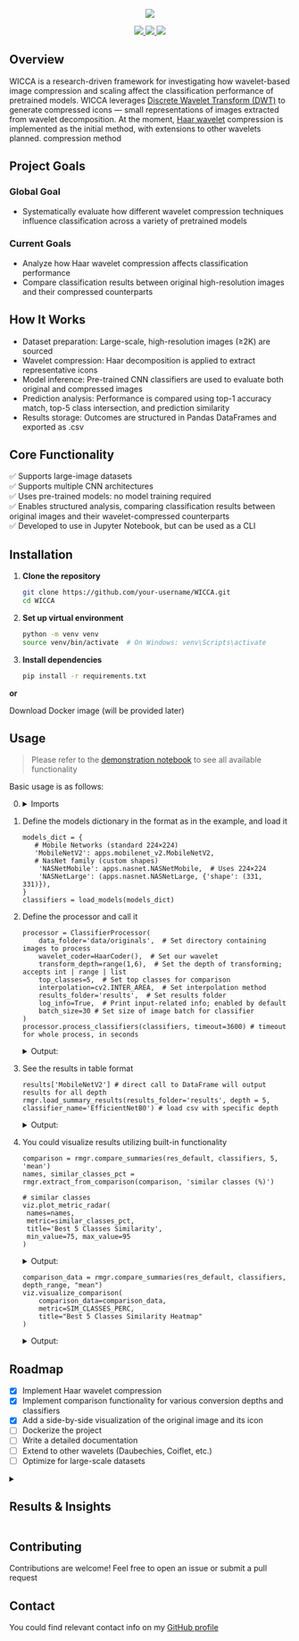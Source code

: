 <!-- Project name: caps "WICCA" and "Wavelet-based Image Compression & Classification Analysis" underneath both in 41b883 color-->
<p align="center" title="Project name" alt="WICCA: Wavelet-based Image Compression and Classification Analysis">
   <img src="https://res.cloudinary.com/dxteec1w4/image/upload/v1756250680/wicca_ohxi8t.png" >
</p>

<!-- Project specific badges -->
<p align="center">
  <a href="https://python.org" title="Supported python versions" alt="Supported python versions">
    <img src="https://img.shields.io/badge/Python-3.12+-blue.svg">
  </a>
  <a href="LICENSE" title="License" alt="License">
    <img src="https://img.shields.io/badge/License-GNU%20GPL-yellow">
  </a>
  <a href="https://github.com/psf/black" title="Code style" alt="Code style: black">
    <img src="https://img.shields.io/badge/Code%20Style-black-000000.svg">
  </a>
</p>

## Overview
WICCA is a research-driven framework for investigating how wavelet-based image compression and scaling affect the classification performance of pretrained models. WICCA leverages [Discrete Wavelet Transform (DWT)](https://en.wikipedia.org/wiki/Discrete_wavelet_transform) to generate compressed icons — small representations of images extracted from wavelet decomposition. At the moment, [Haar wavelet](https://en.wikipedia.org/wiki/Haar_wavelet) compression is implemented as the initial method, with extensions to other wavelets planned. compression method

## Project Goals
### Global Goal
- Systematically evaluate how different wavelet compression techniques influence classification across a variety of pretrained models

### Current Goals
- Analyze how Haar wavelet compression affects classification performance
- Compare classification results between original high-resolution images and their compressed counterparts

## How It Works
- Dataset preparation: Large-scale, high-resolution images (≥2K) are sourced
- Wavelet compression: Haar decomposition is applied to extract representative icons
- Model inference: Pre-trained CNN classifiers are used to evaluate both original and compressed images
- Prediction analysis: Performance is compared using top-1 accuracy match, top-5 class intersection, and prediction similarity
- Results storage: Outcomes are structured in Pandas DataFrames and exported as .csv

## Core Functionality
✅ Supports large-image datasets  
✅ Supports multiple CNN architectures  
✅ Uses pre-trained models: no model training required  
✅ Enables structured analysis, comparing classification results between original images and their wavelet-compressed counterparts  
✅ Developed to use in Jupyter Notebook, but can be used as a CLI

## Installation

1. **Clone the repository**
   ```bash
   git clone https://github.com/your-username/WICCA.git
   cd WICCA
   ```

2. **Set up virtual environment**
   ```bash
   python -m venv venv
   source venv/bin/activate  # On Windows: venv\Scripts\activate
   ```

3. **Install dependencies**
   ```bash
   pip install -r requirements.txt
   ```

**or**   

Download Docker image (will be provided later)

## Usage
> Please refer to the [demonstration notebook](https://github.com/Todmount/wicca/blob/main/demo.ipynb) to see all available functionality  

Basic usage is as follows:   

0. <details>
      <summary>Imports</summary>
   
   ```python3
   import os

   import cv2
   import pandas as pd
   import matplotlib.pyplot as plt
   import tensorflow.keras.applications as apps
   from pathlib import Path
   
   import wicca.visualization as viz
   import wicca.result_manager as rmgr
   from wicca.data_loader import load_image, load_models
   from wicca.wavelet_coder import HaarCoder
   from wicca.classifying_tools import ClassifierProcessor
   from wicca.config.constants import SIM_CLASSES_PERC, SIM_BEST_CLASS, RESULTS_FOLDER
   ```
   </details>
   

2. Define the models dictionary in the format as in the example, and load it
   
   ```python3
   models_dict = {
      # Mobile Networks (standard 224×224)
      'MobileNetV2': apps.mobilenet_v2.MobileNetV2,
      # NasNet family (custom shapes)
       'NASNetMobile': apps.nasnet.NASNetMobile,  # Uses 224×224
       'NASNetLarge': (apps.nasnet.NASNetLarge, {'shape': (331, 331)}),
   }
   classifiers = load_models(models_dict)
   ```
3. Define the processor and call it
   
   ```python3
   processor = ClassifierProcessor(
       data_folder='data/originals',  # Set directory containing images to process
       wavelet_coder=HaarCoder(),  # Set our wavelet
       transform_depth=range(1,6),  # Set the depth of transforming; accepts int | range | list
       top_classes=5,  # Set top classes for comparison
       interpolation=cv2.INTER_AREA,  # Set interpolation method
       results_folder='results',  # Set results folder
       log_info=True,  # Print input-related info; enabled by default
       batch_size=30 # Set size of image batch for classifier
   )
   processor.process_classifiers(classifiers, timeout=3600) # timeout for whole process, in seconds
   ```
   <details>
      <summary>Output: </summary>
      
      ```bash
         **Image Processing Configuration**
         Note: For image statistics, a sample of 50 random images was taken.
         You may change the sample size [MAX_INFO_SAMPLE_SIZE] in the config.constants module.
         
         Data folder: data\originals
         Number of images: 130
         Mean image dimensions: 8284x6393 px
         Mean image resolution: 52.7 MP (52685873 pixels)
         Transform depth: (2, 3, 4, 5, 6)
         Interpolation: cv2.INTER_AREA
         Top classes: 5
         Results folder: C:\MyProjects\WICCA\results
      
         Processing depth 2:   100%|▮▮▮▮▮▮▮▮▮▮|[15:00]   
         Processing depth 3:   100%|▮▮▮▮▮▮▮▮▮▮|[17:00]   
         Processing depth 4:   100%|▮▮▮▮▮▮▮▮▮▮|[20:00]   
         Processing depth 5:   100%|▮▮▮▮▮▮▮▮▮▮|[23:00]   
         Processing depth 6:   100%|▮▮▮▮▮▮▮▮▮▮|[25:00]
      
         Total processing time: 1 hour 30 minutes
      ```
      >Runtime depends heavily on dataset size, transform depth, and available hardware.
   
   </details>
   
5. See the results in table format
   ```python3
   results['MobileNetV2'] # direct call to DataFrame will output results for all depth
   rmgr.load_summary_results(results_folder='results', depth = 5, classifier_name='EfficientNetB0') # load csv with specific depth
   ```
   <details>
      <summary>Output: </summary>

   ||stat|similar classes (count)|similar classes (%)|similar best class|
   |-|-|-|-|-|
   |0|mean|4.24|84.92|83.84|
   |2|min|1.00|20.00|0.00|
   |3|max|5.00|100.00|100.00|

   > The output summarizes mean, min, and max similarity metrics across images

   </details>
   
6. You could visualize results utilizing built-in functionality

   ```python3
   comparison = rmgr.compare_summaries(res_default, classifiers, 5, 'mean')
   names, similar_classes_pct = rmgr.extract_from_comparison(comparison, 'similar classes (%)')
   
   # similar classes
   viz.plot_metric_radar(
    names=names, 
    metric=similar_classes_pct,
    title='Best 5 Classes Similarity',
    min_value=75, max_value=95
   )
   ```
   
   <details>
      <summary> Output:</summary>
      <img src="https://cdn.imgpile.com/f/VJXdkqn_xl.png" alt="output_example.png">
   </details>

   ```python3
   comparison_data = rmgr.compare_summaries(res_default, classifiers, depth_range, "mean")
   viz.visualize_comparison(
       comparison_data=comparison_data,
       metric=SIM_CLASSES_PERC,
       title="Best 5 Classes Similarity Heatmap"
   )
   ```
   <details>
      <summary>Output:</summary>
      <img src="https://cdn.imgpile.com/f/QrO6Bhc_xl.png" alt="output_heatmap.png">
   </details>
   

## Roadmap
- [x] Implement Haar wavelet compression
- [x] Implement comparison functionality for various conversion depths and classifiers
- [x] Add a side-by-side visualization of the original image and its icon
- [ ] Dockerize the project
- [ ] Write a detailed documentation
- [ ] Extend to other wavelets (Daubechies, Coiflet, etc.)
- [ ] Optimize for large-scale datasets

<!-- Results -->
<details>
   <summary><h2>Results & Insights</h2></summary>
   
   - Haar wavelet compression yields icons that preserve structural features, enabling effective classification
   - While image size is significantly reduced, essential visual information remains intact  
   - Compression reduces computational cost but may slightly impact accuracy, depending on the classifier  
   - Classification accuracy shows model-dependent sensitivity to compression; architectures such as ResNet and NASNet maintain robustness  
   
</details>

## Contributing
Contributions are welcome! Feel free to open an issue or submit a pull request

## Contact
You could find relevant contact info on my [GitHub profile](https://github.com/Todmount) 

